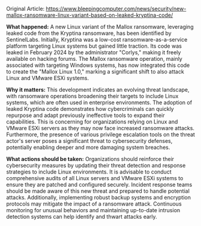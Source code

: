 Original Article: https://www.bleepingcomputer.com/news/security/new-mallox-ransomware-linux-variant-based-on-leaked-kryptina-code/

**What happened:**
A new Linux variant of the Mallox ransomware, leveraging leaked code from the Kryptina ransomware, has been identified by SentinelLabs. Initially, Kryptina was a low-cost ransomware-as-a-service platform targeting Linux systems but gained little traction. Its code was leaked in February 2024 by the administrator "Corlys," making it freely available on hacking forums. The Mallox ransomware operation, mainly associated with targeting Windows systems, has now integrated this code to create the "Mallox Linux 1.0," marking a significant shift to also attack Linux and VMware ESXi systems.

**Why it matters:**
This development indicates an evolving threat landscape, with ransomware operations broadening their targets to include Linux systems, which are often used in enterprise environments. The adoption of leaked Kryptina code demonstrates how cybercriminals can quickly repurpose and adapt previously ineffective tools to expand their capabilities. This is concerning for organizations relying on Linux and VMware ESXi servers as they may now face increased ransomware attacks. Furthermore, the presence of various privilege escalation tools on the threat actor's server poses a significant threat to cybersecurity defenses, potentially enabling deeper and more damaging system breaches.

**What actions should be taken:**
Organizations should reinforce their cybersecurity measures by updating their threat detection and response strategies to include Linux environments. It is advisable to conduct comprehensive audits of all Linux servers and VMware ESXi systems to ensure they are patched and configured securely. Incident response teams should be made aware of this new threat and prepared to handle potential attacks. Additionally, implementing robust backup systems and encryption protocols may mitigate the impact of a ransomware attack. Continuous monitoring for unusual behaviors and maintaining up-to-date intrusion detection systems can help identify and thwart attacks early.